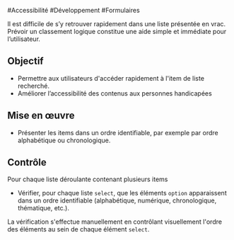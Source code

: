 
#Accessibilité #Développement #Formulaires

Il est difficile de s’y retrouver rapidement dans une liste présentée en vrac. Prévoir un classement logique constitue une aide simple et immédiate pour l’utilisateur.

Objectif
--------

*   Permettre aux utilisateurs d'accéder rapidement à l'item de liste recherché.
*   Améliorer l’accessibilité des contenus aux personnes handicapées

Mise en œuvre
-------------

*   Présenter les items dans un ordre identifiable, par exemple par ordre alphabétique ou chronologique.

Contrôle
--------

Pour chaque liste déroulante contenant plusieurs items

*   Vérifier, pour chaque liste `select`, que les éléments `option` apparaissent dans un ordre identifiable (alphabétique, numérique, chronologique, thématique, etc.).

La vérification s'effectue manuellement en contrôlant visuellement l'ordre des éléments au sein de chaque élément `select`.
